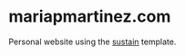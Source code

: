 # mariapmartinez.com

Personal website using the [sustain](https://github.com/jekyllt/sustain) template.
